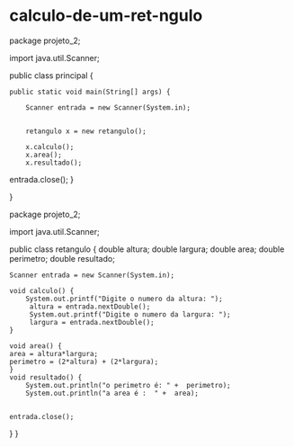 # calculo-de-um-ret-ngulo

package projeto_2;

import java.util.Scanner;

public class principal {

	public static void main(String[] args) {
		
        Scanner entrada = new Scanner(System.in);
        
		
		retangulo x = new retangulo();
		
		x.calculo();
		x.area();
		x.resultado();
entrada.close();
	}

}

package projeto_2;

import java.util.Scanner;

public class retangulo {
	double altura;
	double largura;
	double area;
	double perimetro;
	double resultado;
	
	Scanner entrada = new Scanner(System.in);
	
	void calculo() {
		System.out.printf("Digite o numero da altura: ");
		 altura = entrada.nextDouble();
		 System.out.printf("Digite o numero da largura: ");
		 largura = entrada.nextDouble();
	}
	
	void area() {
	area = altura*largura;
	perimetro = (2*altura) + (2*largura);
	}
	void resultado() {
		System.out.println("o perimetro é: " +  perimetro);
		System.out.println("a area é :  " +  area);
	
	
	entrada.close();
	

}
}

